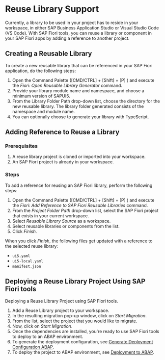 <!-- loio6e99fbb264eb4911a8e01ae5882bc52e -->

# Reuse Library Support

Currently, a library to be used in your project has to reside in your workspace, in either SAP Business Application Studio or Visual Studio Code \(VS Code\). With SAP Fiori tools, you can reuse a library or component in your SAP Fiori apps by adding a reference to another project.



<a name="loio6e99fbb264eb4911a8e01ae5882bc52e__section_q44_n5k_wxb"/>

## Creating a Reusable Library

To create a new reusable library that can be referenced in your SAP Fiori application, do the following steps:

1.  Open the Command Palette \([CMD/CTRL\] + [Shift\] + [P\] \) and execute the *Fiori: Open Reusable Library Generator* command.
2.  Provide your library module name and namespace, and choose a minimum version of SAPUI5.
3.  From the Library Folder Path drop-down list, choose the directory for the new reusable library. The library folder generated consists of the namespace and module name.
4.  You can optionally choose to generate your library with TypeScript.



<a name="loio6e99fbb264eb4911a8e01ae5882bc52e__section_lvq_qfg_3qb"/>

## Adding Reference to Reuse a Library



### Prerequisites

1.  A reuse library project is cloned or imported into your workspace.
2.  An SAP Fiori project is already in your workspace.



### Steps

To add a reference for reusing an SAP Fiori library, perform the following steps:

1.  Open the Command Palette \([CMD/CTRL\] + [Shift\] + [P\] \) and execute the *Fiori: Add Reference to SAP Fiori Reusable Libraries* command.
2.  From the *Project Folder Path* drop-down list, select the SAP Fiori project that exists in your current workspace.
3.  Select *Reusable Library Source* as a workspace.
4.  Select reusable libraries or components from the list.
5.  Click *Finish*.

When you click *Finish*, the following files get updated with a reference to the selected reuse library:

-   `ui5.yaml`
-   `ui5-local.yaml`
-   `manifest.json`



<a name="loio6e99fbb264eb4911a8e01ae5882bc52e__section_a4h_r1v_j5b"/>

## Deploying a Reuse Library Project Using SAP Fiori tools

Deploying a Reuse Library Project using SAP Fiori tools.

1.  Add a Reuse Library project to your workspace.
2.  In the resulting migration pop-up window, click on *Start Migration*.
3.  From the list, select the project that you would like to migrate.
4.  Now, click on *Start Migration*.
5.  Once the dependencies are installed, you're ready to use SAP Fiori tools to deploy to an ABAP environment.
6.  To generate the deployment configuration, see [Generate Deployment Configuration ABAP](../Deploying-an-Application/generate-deployment-configuration-abap-c06b9cb.md).
7.  To deploy the project to ABAP environment, see [Deployment to ABAP](../Deploying-an-Application/deployment-of-application-607014e.md#loio607014e278d941fda4440f92f4a324a6__abap).

